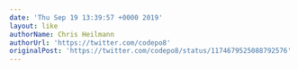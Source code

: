 ```yaml
---
date: 'Thu Sep 19 13:39:57 +0000 2019'
layout: like
authorName: Chris Heilmann
authorUrl: 'https://twitter.com/codepo8'
originalPost: 'https://twitter.com/codepo8/status/1174679525088792576'
---
```

